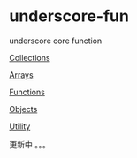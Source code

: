 # underscore-fun
underscore core function

[Collections](./src/Collections)

[Arrays](./src/Arrays)

[Functions](./src/Functions)

[Objects](./src/Objects)

[Utility](./src/Utility)


更新中 。。。
